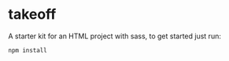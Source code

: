 takeoff
=======

A starter kit for an HTML project with sass, to get started just run:

    npm install
